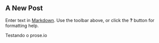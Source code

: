 ## A New Post

Enter text in [Markdown](http://daringfireball.net/projects/markdown/). Use the toolbar above, or click the **?** button for formatting help.

Testando o prose.io
